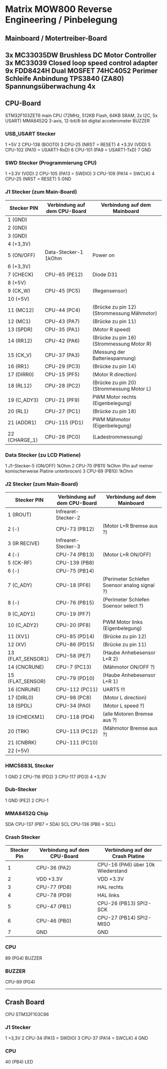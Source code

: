 # Matrix MOW800 Reverse Engineering / Pinbelegung

## Mainboard / Motertreiber-Board
3x MC33035DW 	Brushless DC Motor Controller
3x MC33039 		Closed loop speed control adapter
9x FDD8424H 	Dual MOSFET
74HC4052		Perimer Schleife Anbindung
TPS3840 (ZA80)	Spannungsüberwachung 4x
---------------
## CPU-Board
STM32F103ZET6	main CPU (72MHz, 512KB Flash, 64KB SRAM, 2x I2C, 5x USART)
MMA8452Q		3-axis, 12-bit/8-bit digital accelerometer
BUZZER

### USB_USART Stecker
1 +5V
2 CPU-138 (BOOT0) 
3 CPU-25  (NRST = RESET) 
4 +3.3V (VDD)
5 CPU-102 (PA10 = USART1-RxD)
6 CPU-101 (PA9  = USART1-TxD)
7 GND

### SWD Stecker (Programmierung CPU)
1 +3.3V (VDD)
2 CPU-105 (PA13 = SWDIO)
3 CPU-109 (PA14 = SWCLK)
4 CPU-25 (NRST = RESET)
5 GND

### J1 Stecker (zum Main-Board)
| Stecker PIN | Verbindung auf dem CPU-Board | Verbindung auf dem Mainboard |
|-------------|------------------------------|------------------------------|
| 1  (GND)    |   |   |
| 2  (GND)    |   |   |
| 3  (GND)    |   |   |
| 4  (+3,3V)  |   |   |
| 5  (ON/OFF) | Data-Stecker-1 1kOhm | Power on |
| 6  (+3,3V)  |   |   |
| 7  (CHECK)  | CPU-65 (PE12) |	Diode D31     |
| 8	 (+5V)    |   |   |
| 9	 (CK_W)   | CPU-45 (PC5)  |	(Regensensor) |
| 10 (+5V)    |   |   |
| 11 (MC12)	  |	CPU-44 (PC4)  |	(Brücke zu pin 12) (Strommessung Mähmotor) |
| 12 (MC1)	  |	CPU-43 (PA7)  |	(Brücke zu pin 11) |
| 13 (SPDR)   |	CPU-35 (PA1)  |	(Motor R speed)    |
| 14 (RR12)	  | CPU-42 (PA6)  |	(Brücke zu pin 16) (Strommessung Motor R) |
| 15 (CK_V)   |	CPU-37 (PA3)  |	(Messung der Batteriespannung) |
| 16 (RR1)    |	CPU-29 (PC3)  |	(Brücke zu pin 14) |
| 17 (DIRR0)  |	CPU-15 (PF5)  |	(Motor R direction) |
| 18 (RL12)	  |	CPU-28 	(PC2) |	(Brücke zu pin 20) (Strommessung Motor L) |
| 19 (C_ADY3) |	CPU-21 (PF9)  |	PWM Motor rechts (Eigenbelegung) |
| 20 (RL1)	  |	CPU-27 (PC1)  |	(Brücke zu pin 18) |
| 21 (ADDR1)  |	CPU-115 (PD1) |	PWM Mähmotor (Eigenbelegung) |
| 22 (CHARGE_1) | CPU-26 (PC0) | (Ladestrommessung) |

### Data Stecker (zu LCD Platiene)
1 	J1-Stecker-5 (ON/OFF) 1kOhm
2	CPU-70	(PB11) 	1kOhm (Pin auf meiner komischerweise Platine unterbrocen)
3	CPU-69	(PB10)	1kOhm

### J2 Stecker (zum Main-Board)
| Stecker PIN       | Verbindung auf dem CPU-Board | Verbindung auf dem Mainboard |
|-------------------|---|---|
| 1	 (IROUT)        | Infrearet-Stecker-2 |
| 2	 (-)	        | CPU-73 (PB12) | (Motor L+R Bremse aus ?) |
| 3	 (IR RECIVE)    | Infrearet-Stecker-3 |
| 4	 (-)		    | CPU-74 (PB13) | (Motor L+R ON/OFF) |
| 5	 (CK-RF)        | CPU-139 (PB8) |  |
| 6	 (-)		    | CPU-75 (PB14) |  |				(Perimeter Schlefen Soensor select ?) |
| 7	 (C_ADY)	    | CPU-18 (PF6) | (Perimeter Schlefen Soensor analog signal ?) |
| 8	 (-)		    | CPU-76 (PB15) | (Perimeter Schlefen Soensor select ?) |
| 9	 (C_ADY1)	    | CPU-19 (PF7) |  |				 
| 10 (C_ADY2)	    | CPU-20 (PF8) | PWM Motor links (Eigenbelegung) |
| 11 (XV1)		    | CPU-85 (PD14) | (Brücke zu pin 12) | Spannungsversorgung über Ladestation ist AN |
| 12 (XV)		    | CPU-86 (PD15)	| (Brücke zu pin 11) |
| 13 (FLAT_SENSOR1) | CPU-58 (PE7)	| (Haube Anhebesensor L+R 2) |
| 14 (CNCRUNE)	    | CPU-7	(PC13)  | (Mähmotor ON/OFF ?) |
| 15 (FLAT_SENSOR)	| CPU-79 (PD10)	| (Haube Anhebesensor L+R 1) |
| 16 (CNRUNE)		| CPU-112 (PC11) | UART5 !!! |
| 17 (DIRL0)		| CPU-98 (PC8)	 | (Motor L direction) |
| 18 (SPDL)			| CPU-34 (PA0)	 | (Motor L speed ?) |
| 19 (CHECKM1)		| CPU-118 (PD4)	 | (alle Motoren Bremse aus ?) |
| 20 (TRK)			| CPU-113 (PC12) | (Mähmotor Bremse aus ?) |
| 21 (CNBRK)		| CPU-111 (PC10) |  |
| 22 (+5V)          |                |  |


### HMC5883L Stecker
1 GND
2 CPU-116 (PD2)
3 CPU-117 (PD3)
4 +3,3V

### Dub-Stecker
1 GND (PE2)
2 CPU-1

### MMA8452Q Chip
SDA CPU-137  (PB7 = SDA)
SCL CPU-136  (PB6 = SCL)

### Crash Stecker
| Stecker Pin | Verbindung auf dem CPU-Board | Verbindung auf der Crash Platine |
|-------------|------------------------------|---|
| 1 | CPU-36 (PA2) | CPU-16 (PA6) über 10k Wiederstand
| 2 | VDD +3.3V | VDD +3.3V
| 3 | CPU-77 (PD8) | HAL rechts
| 4 | CPU-78 (PD9) | HAL links
| 5 | CPU-47 (PB1) | CPU-26 (PB13) SPI2-SCK
| 6 | CPU-46 (PB0) | CPU-27 (PB14) SPI2-MISO
| 7 | GND | GND

### CPU
89 (PG4)  BUZZER

### BUZZER
CPU-89  (PG4)


---------------
## Crash Board
CPU STM32F103C86

### J1 Stecker
1 +3,3V
2 CPU-34 (PA13 = SWDIO)
3 CPU-37 (PA14 = SWCLK)
4 GND

### CPU 
40 (PB4)  LED

